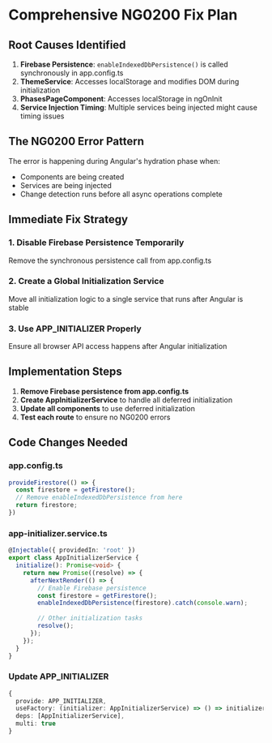 # Comprehensive NG0200 Fix Plan

## Root Causes Identified

1. **Firebase Persistence**: `enableIndexedDbPersistence()` is called synchronously in app.config.ts
2. **ThemeService**: Accesses localStorage and modifies DOM during initialization
3. **PhasesPageComponent**: Accesses localStorage in ngOnInit
4. **Service Injection Timing**: Multiple services being injected might cause timing issues

## The NG0200 Error Pattern

The error is happening during Angular's hydration phase when:
- Components are being created
- Services are being injected
- Change detection runs before all async operations complete

## Immediate Fix Strategy

### 1. Disable Firebase Persistence Temporarily
Remove the synchronous persistence call from app.config.ts

### 2. Create a Global Initialization Service
Move all initialization logic to a single service that runs after Angular is stable

### 3. Use APP_INITIALIZER Properly
Ensure all browser API access happens after Angular initialization

## Implementation Steps

1. **Remove Firebase persistence from app.config.ts**
2. **Create AppInitializerService** to handle all deferred initialization
3. **Update all components** to use deferred initialization
4. **Test each route** to ensure no NG0200 errors

## Code Changes Needed

### app.config.ts
```typescript
provideFirestore(() => {
  const firestore = getFirestore();
  // Remove enableIndexedDbPersistence from here
  return firestore;
})
```

### app-initializer.service.ts
```typescript
@Injectable({ providedIn: 'root' })
export class AppInitializerService {
  initialize(): Promise<void> {
    return new Promise((resolve) => {
      afterNextRender(() => {
        // Enable Firebase persistence
        const firestore = getFirestore();
        enableIndexedDbPersistence(firestore).catch(console.warn);
        
        // Other initialization tasks
        resolve();
      });
    });
  }
}
```

### Update APP_INITIALIZER
```typescript
{
  provide: APP_INITIALIZER,
  useFactory: (initializer: AppInitializerService) => () => initializer.initialize(),
  deps: [AppInitializerService],
  multi: true
}
```